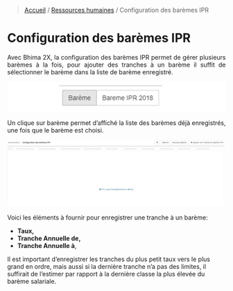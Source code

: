 > [Accueil](../index) / [Ressources humaines](./index) / Configuration des barèmes IPR

# Configuration des barèmes IPR

<div style='text-align: justify;'>
Avec Bhima 2X, la configuration des barèmes IPR permet de gérer plusieurs barèmes à la fois, pour ajouter des  tranches à un barème il suffit de sélectionner le barème dans la liste de barème enregistré. </div>

![bareme_ipr](../../images/payroll/bareme_ipr.jpg)

<div style='text-align: justify;'>
Un clique sur barème permet d’affiché la liste des barèmes déjà enregistrés, une fois que le barème est choisi.</div>

![form_add_bareme](../../images/payroll/config_bareme_ipr.jpg)

Voici les éléments à fournir pour enregistrer une tranche à un barème:
-	<strong>Taux,</strong>
-	<strong>Tranche Annuelle de,</strong>
-	<strong>Tranche Annuelle à</strong>,

<div class = "bs-callout bs-callout-danger">
Il est important d’enregistrer les tranches du plus petit taux vers le plus grand en ordre, mais aussi si la dernière tranche n’a pas des limites, il suffirait de l’estimer par rapport à la dernière classe la plus élevée du barème salariale. 
</div>
